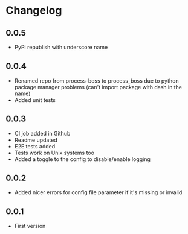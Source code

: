 # Changelog

## 0.0.5

- PyPi republish with underscore name

## 0.0.4

- Renamed repo from process-boss to process_boss due to python package manager problems (can't import package with dash in the name)
- Added unit tests

## 0.0.3

- CI job added in Github
- Readme updated
- E2E tests added
- Tests work on Unix systems too
- Added a toggle to the config to disable/enable logging

## 0.0.2

- Added nicer errors for config file parameter if it's missing or invalid

## 0.0.1

- First version
